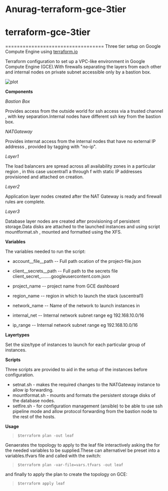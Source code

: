 # Anurag-terraform-gce-3tier

# terraform-gce-3tier
==================================
Three tier setup on Google Compute Engine using [terraform.io](terraform.io)

Terraform configuration to set up a VPC-like environment in Google Compute Engine (GCE).With firewalls separating the layers from each other and internal nodes on private subnet accessible only by a bastion box.

![plot](images/plot.png?raw=true)

**Components**

*Bastion Box*

Provides access from the outside world for ssh access via a trusted channel , with key separation.Internal nodes have different ssh key from the bastion box.

*NATGateway*

Provides internat access from the internal nodes that have no external IP addresss , provided by tagging with "no-ip".

*Layer1*

The load balancers are spread across all availability zones in a particular region , in this case uscentral1 a through f with static IP addresses provisioned and attached on creation.

*Layer2*

Application layer nodes created after the NAT Gateway is ready and firewall rules are complete.

*Layer3*

Database layer nodes are created after provisioning of persistent storage.Data disks are attached to the launched instances and using script mountformat.sh , mounted and formatted using the XFS.


**Variables**

The variables needed to run the script:

- account_\_file_\_path -- Full path ocation of the project-file.json

- client_\_secrets_\_path -- Full path to the secrets file client_secret_........googleusercontent.com.json

- project_name -- project name from GCE dashboard

- region_name  -- region in which to launch the stack (uscentral1)

- network_name -- Name of the network to launch instances in

- internal_net -- Internal network subnet range eg 192.168.10.0/16

- ip_range -- Internal network subnet range eg 192.168.10.0/16



**Layertypes**

Set the size/type of instances to launch for each particular group of instances.


**Scripts**

Three scripts are provided to aid in the setup of the instances before configuration.

* setnat.sh - makes the required changes to the NATGateway instance to allow ip forwarding.
* mountformat.sh - mounts and formats the persistent storage disks of the database nodes.
* setfire.sh - for configuration management (ansible) to be able to use ssh pipeline mode and allow protocol forwarding from the bastion node to the rest of the hosts.

**Usage**

> `$terraform plan -out leaf`

Genaerates the topology to apply to the leaf file interactively asking the for the needed variables to be supplied.These can alternativel be preset into a variables.tfvars file and called with the switch:

> `$terraform plan -var-file=vars.tfvars -out leaf`


and finally to apply the plan to create the topology on GCE:

> `$terraform apply leaf`


